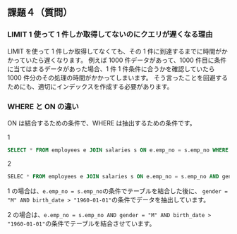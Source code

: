 ## 課題４（質問）

### LIMIT 1 使って 1 件しか取得してないのにクエリが遅くなる理由

LIMIT を使って 1 件しか取得してなくても、その 1 件に到達するまでに時間がかかっていたら遅くなります。
例えば 1000 件データがあって、1000 件目に条件に当てはまるデータがあった場合、1 件 1 件条件に合うかを確認していたら 1000 件分のその処理の時間がかかってしまいます。
そう言ったことを回避するためにも、適切にインデックスを作成する必要があります。

### WHERE と ON の違い

ON は結合するための条件で、WHERE は抽出するための条件です。

1

```sql
SELECT * FROM employees e JOIN salaries s ON e.emp_no = s.emp_no WHERE gender = "M" AND birth_date > "1960-01-01"
```

2

```sql
SELEC * FROM employees e JOIN salaries s ON e.emp_no = s.emp_no AND gender = "M" AND birth_date > "1960-01-01"
```

1 の場合は、`e.emp_no = s.emp_no`の条件でテーブルを結合した後に、
`gender = "M" AND birth_date > "1960-01-01"`の条件でデータを抽出しています。

2 の場合は、`e.emp_no = s.emp_no AND gender = "M" AND birth_date > "1960-01-01"`の条件でテーブルを結合させています。
